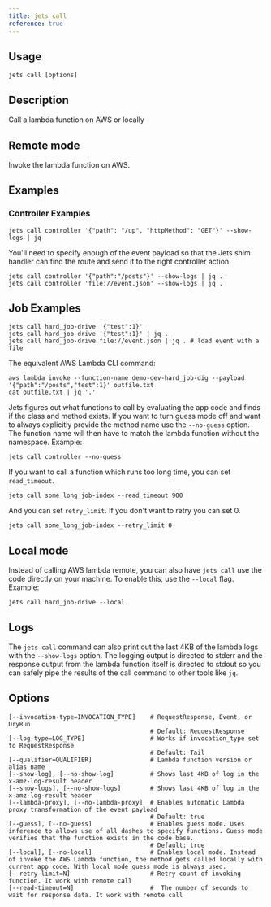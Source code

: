 ```yaml
---
title: jets call
reference: true
---
```


## Usage

    jets call [options]

## Description

Call a lambda function on AWS or locally

## Remote mode

Invoke the lambda function on AWS.

## Examples

### Controller Examples

    jets call controller '{"path": "/up", "httpMethod": "GET"}' --show-logs | jq

You'll need to specify enough of the event payload so that the Jets shim handler can find the route and send it to the right controller action.

    jets call controller '{"path":"/posts"}' --show-logs | jq .
    jets call controller 'file://event.json' --show-logs | jq .

## Job Examples

    jets call hard_job-drive '{"test":1}'
    jets call hard_job-drive '{"test":1}' | jq .
    jets call hard_job-drive file://event.json | jq . # load event with a file


The equivalent AWS Lambda CLI command:

    aws lambda invoke --function-name demo-dev-hard_job-dig --payload '{"path":"/posts","test":1}' outfile.txt
    cat outfile.txt | jq '.'

Jets figures out what functions to call by evaluating the app code and finds if the class and method exists.  If you want to turn guess mode off and want to always explicitly provide the method name use the `--no-guess` option.  The function name will then have to match the lambda function without the namespace. Example:

    jets call controller --no-guess

If you want to call a function which runs too long time, you can set `read_timeout`.

    jets call some_long_job-index --read_timeout 900

And you can set `retry_limit`. If you don't want to retry you can set 0.

    jets call some_long_job-index --retry_limit 0

## Local mode

Instead of calling AWS lambda remote, you can also have `jets call` use the code directly on your machine.  To enable this, use the `--local` flag. Example:

    jets call hard_job-drive --local

## Logs

The `jets call` command can also print out the last 4KB of the lambda logs with the `--show-logs` option. The logging output is directed to stderr and the response output from the lambda function itself is directed to stdout so you can safely pipe the results of the call command to other tools like `jq`.


## Options

```
[--invocation-type=INVOCATION_TYPE]    # RequestResponse, Event, or DryRun
                                       # Default: RequestResponse
[--log-type=LOG_TYPE]                  # Works if invocation_type set to RequestResponse
                                       # Default: Tail
[--qualifier=QUALIFIER]                # Lambda function version or alias name
[--show-log], [--no-show-log]          # Shows last 4KB of log in the x-amz-log-result header
[--show-logs], [--no-show-logs]        # Shows last 4KB of log in the x-amz-log-result header
[--lambda-proxy], [--no-lambda-proxy]  # Enables automatic Lambda proxy transformation of the event payload
                                       # Default: true
[--guess], [--no-guess]                # Enables guess mode. Uses inference to allows use of all dashes to specify functions. Guess mode verifies that the function exists in the code base.
                                       # Default: true
[--local], [--no-local]                # Enables local mode. Instead of invoke the AWS Lambda function, the method gets called locally with current app code. With local mode guess mode is always used.
[--retry-limit=N]                      # Retry count of invoking function. It work with remote call
[--read-timeout=N]                     #  The number of seconds to wait for response data. It work with remote call
```

